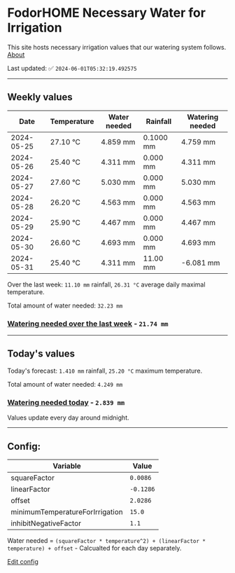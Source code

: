 # FodorHOME Necessary Water for Irrigation

This site hosts necessary irrigation values that our watering system follows. [About](https://github.com/redyau/irrigation)

Last updated: ✅ `2024-06-01T05:32:19.492575`

---

## Weekly values

| Date | Temperature | Water needed | Rainfall | Watering needed |
|-----|-----|-----|-----|-----|
| 2024-05-25 | 27.10 °C | 4.859 mm | 0.1000 mm | 4.759 mm |
| 2024-05-26 | 25.40 °C | 4.311 mm | 0.000 mm | 4.311 mm |
| 2024-05-27 | 27.60 °C | 5.030 mm | 0.000 mm | 5.030 mm |
| 2024-05-28 | 26.20 °C | 4.563 mm | 0.000 mm | 4.563 mm |
| 2024-05-29 | 25.90 °C | 4.467 mm | 0.000 mm | 4.467 mm |
| 2024-05-30 | 26.60 °C | 4.693 mm | 0.000 mm | 4.693 mm |
| 2024-05-31 | 25.40 °C | 4.311 mm | 11.00 mm | -6.081 mm |


Over the last week: `11.10 mm` rainfall, `26.31 °C` average daily maximal temperature.

Total amount of water needed: `32.23 mm`

### [Watering needed over the last week](lastweek.txt) - `21.74 mm`

---

## Today's values

Today's forecast: `1.410 mm` rainfall, `25.20 °C` maximum temperature.

Total amount of water needed: `4.249 mm`

### [Watering needed today](today.txt) - `2.839 mm`

Values update every day around midnight.

---

## Config:

| Variable | Value |
|-----|-----|
| squareFactor | `0.0086` |
| linearFactor | `-0.1286` |
| offset | `2.0286` |
| minimumTemperatureForIrrigation | `15.0` |
| inhibitNegativeFactor | `1.1` |

Water needed = `(squareFactor * temperature^2) + (linearFactor * temperature) + offset` - Calcualted for each day separately.

[Edit config](https://github.com/RedyAu/irrigation/edit/main/config.json)

